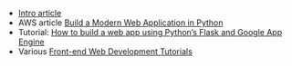 * [Intro article](https://www.fullstackpython.com/web-frameworks.html)
* AWS article [Build a Modern Web Application in Python](https://aws.amazon.com/getting-started/projects/build-modern-app-fargate-lambda-dynamodb-python/)
* Tutorial: [How to build a web app using Python’s Flask and Google App Engine](https://medium.freecodecamp.org/how-to-build-a-web-app-using-pythons-flask-and-google-app-engine-52b1bb82b221)
* Various [Front-end Web Development Tutorials](https://realpython.com/tutorials/front-end/)